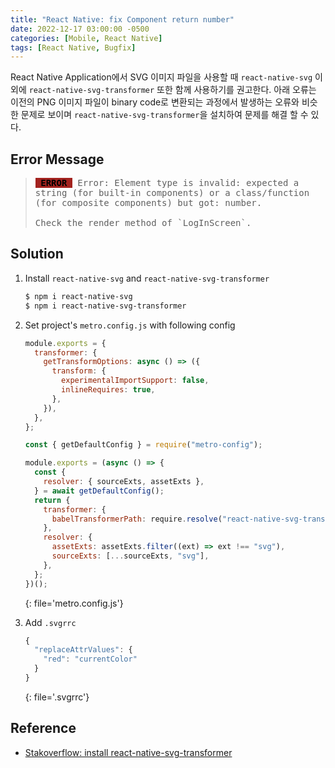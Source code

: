 ```yaml
---
title: "React Native: fix Component return number"
date: 2022-12-17 03:00:00 -0500
categories: [Mobile, React Native]
tags: [React Native, Bugfix]
---
```


<style type='text/css'>
blockquote pre {
  overflow: auto !important;
  overflow-wrap: anywhere !important;
  white-space: pre-wrap;
}
[class*="keyword"] {
  color: #14A7CD;
}
[class*="classname"] {
  color: #E5E50E;
}
[class*="err_b"] {
  color: #F14B4C;
  font-weight: 600;
}
[class*="err_r"] {
  color: #DA6A6A;
}
[class*="ERROR"] {
  color: #000000;
  font-weight: 600;
  background-color: #A3231F;
}
[class*="FAIL"] {
  color: #F0F0F0;
  font-weight: 600;
  background-color: #CD3131;
}
</style>

React Native Application에서 SVG 이미지 파일을 사용할 때 `react-native-svg` 이외에 `react-native-svg-transformer` 또한 함께 사용하기를 권고한다. 아래 오류는 이전의 PNG 이미지 파일이 binary code로 변환되는 과정에서 발생하는 오류와 비슷한 문제로 보이며 `react-native-svg-transformer`을 설치하여 문제를 해결 할 수 있다.

## Error Message

> <pre>
> <span class=ERROR> ERROR </span> Error: Element type is invalid: expected a string (for built-in components) or a class/function (for composite components) but got: number.
> 
> Check the render method of `LogInScreen`.
> </pre>

## Solution

1. Install `react-native-svg` and `react-native-svg-transformer`

   ```sh
   $ npm i react-native-svg
   $ npm i react-native-svg-transformer
   ```

2. Set project's `metro.config.js` with following config

   ```js
   module.exports = {
     transformer: {
       getTransformOptions: async () => ({
         transform: {
           experimentalImportSupport: false,
           inlineRequires: true,
         },
       }),
     },
   };

   const { getDefaultConfig } = require("metro-config");

   module.exports = (async () => {
     const {
       resolver: { sourceExts, assetExts },
     } = await getDefaultConfig();
     return {
       transformer: {
         babelTransformerPath: require.resolve("react-native-svg-transformer"),
       },
       resolver: {
         assetExts: assetExts.filter((ext) => ext !== "svg"),
         sourceExts: [...sourceExts, "svg"],
       },
     };
   })();
   ```
   {: file='metro.config.js'}

3. Add `.svgrrc`

   ```js
   {
     "replaceAttrValues": {
       "red": "currentColor"
     }
   }
   ```
   {: file='.svgrrc'}

## Reference

- [Stakoverflow: install react-native-svg-transformer](https://stackoverflow.com/a/65949244)
